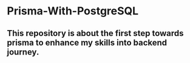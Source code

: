 # Prisma-With-PostgreSQL

## This repository is about the first step towards prisma to enhance my skills into backend journey. 
